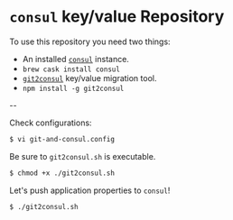 # `consul` key/value Repository

To use this repository you need two things:

* An installed [`consul`](https://www.consul.io)  instance.
 * `brew cask install consul`
* [`git2consul`](https://github.com/Cimpress-MCP/git2consul) key/value migration tool.
 * `npm install -g git2consul`

--

Check configurations:

```bash
$ vi git-and-consul.config
```

Be sure to `git2consul.sh` is executable.

```bash
$ chmod +x ./git2consul.sh
```

Let's push application properties to `consul`!

```bash
$ ./git2consul.sh
```

